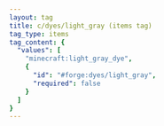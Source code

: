 ```yaml
---
layout: tag
title: c/dyes/light_gray (items tag)
tag_type: items
tag_content: {
  "values": [
    "minecraft:light_gray_dye",
    {
      "id": "#forge:dyes/light_gray",
      "required": false
    }
  ]
}
---
```

